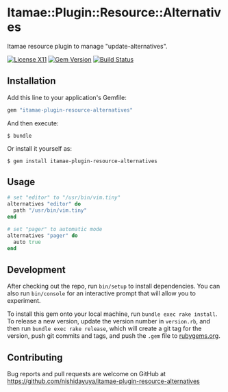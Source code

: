 # Itamae::Plugin::Resource::Alternatives

Itamae resource plugin to manage "update-alternatives".

[![License X11](https://img.shields.io/badge/license-X11-brightgreen.svg)](https://raw.githubusercontent.com/nishidayuya/itamae-plugin-resource-alternatives/master/LICENSE.txt)
[![Gem Version](https://badge.fury.io/rb/itamae-plugin-resource-alternatives.svg)](https://rubygems.org/gems/itamae-plugin-resource-alternatives)
[![Build Status](https://img.shields.io/travis/nishidayuya/itamae-plugin-resource-alternatives.svg)](https://travis-ci.org/nishidayuya/itamae-plugin-resource-alternatives)

## Installation

Add this line to your application's Gemfile:

```ruby
gem "itamae-plugin-resource-alternatives"
```

And then execute:

    $ bundle

Or install it yourself as:

    $ gem install itamae-plugin-resource-alternatives

## Usage

```ruby
# set "editor" to "/usr/bin/vim.tiny"
alternatives "editor" do
  path "/usr/bin/vim.tiny"
end

# set "pager" to automatic mode
alternatives "pager" do
  auto true
end
```

## Development

After checking out the repo, run `bin/setup` to install dependencies. You can also run `bin/console` for an interactive prompt that will allow you to experiment.

To install this gem onto your local machine, run `bundle exec rake install`. To release a new version, update the version number in `version.rb`, and then run `bundle exec rake release`, which will create a git tag for the version, push git commits and tags, and push the `.gem` file to [rubygems.org](https://rubygems.org).

## Contributing

Bug reports and pull requests are welcome on GitHub at https://github.com/nishidayuya/itamae-plugin-resource-alternatives
